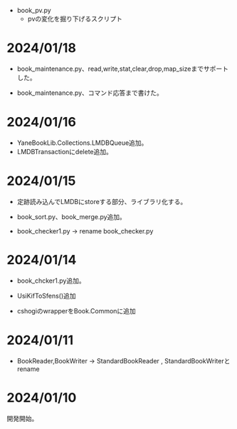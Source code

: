 - book_pv.py
  - pvの変化を掘り下げるスクリプト


# 2024/01/18

- book_maintenance.py、read,write,stat,clear,drop,map_sizeまでサポートした。

- book_maintenance.py、コマンド応答まで書けた。

# 2024/01/16

- YaneBookLib.Collections.LMDBQueue追加。
- LMDBTransactionにdelete追加。

# 2024/01/15

- 定跡読み込んでLMDBにstoreする部分、ライブラリ化する。

- book_sort.py、book_merge.py追加。
- book_checker1.py → rename book_checker.py

# 2024/01/14

- book_chcker1.py追加。

- UsiKifToSfens()追加
- cshogiのwrapperをBook.Commonに追加

# 2024/01/11

- BookReader,BookWriter → StandardBookReader , StandardBookWriterとrename

# 2024/01/10

開発開始。
